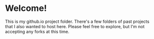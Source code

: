 # Welcome!

This is my github.io project folder. There's a few folders of past projects that I also wanted to host here. 
Please feel free to explore, but I'm not accepting any forks at this time.